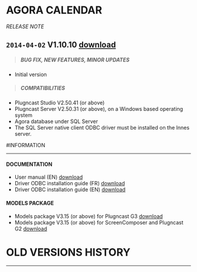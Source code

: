 # AGORA CALENDAR
*RELEASE NOTE*

## `2014-04-02` V1.10.10 [download](https://github.com/Qeedji/archives/blob/master/downloads/applets/pcs-wa-agora-V1.10.10/agora-calendar-V1.10.10/agora-calendar-V1.10.10.saz)
>##### **BUG FIX, NEW FEATURES, MINOR UPDATES**
- Initial version
>##### **COMPATIBILITIES**
- Plugncast Studio V2.50.41 (or above)
- Plugncast Server V2.50.31 (or above), on a Windows based operating system
- Agora database under SQL Server
- The SQL Server native client ODBC driver must be installed on the Innes server.

#INFORMATION
***********************************************************************

#### **DOCUMENTATION**
- User manual (EN) [download](https://github.com/Qeedji/archives/blob/master/downloads/applets/pcs-wa-agora-V1.10.10/agora-calendar-V1.10.10/agora-calendar-user-manual-002A_en.pdf)
- Driver ODBC installation guide (FR) [download](https://github.com/Qeedji/archives/blob/master/downloads/gekkota-rt/installation-d'un-driver-odbc-sur-une-plateforme-windows-note-d'application-001A_fr.pdf)
- Driver ODBC installation guide (EN) [download](https://github.com/Qeedji/archives/blob/master/downloads/gekkota-rt/installation-of-ODBC-driver-on-Windows-platform-Application-note-001A_en.pdf)

#### **MODELS PACKAGE**
- Models package V3.15 (or above) for Plugncast G3 [download](https://github.com/Qeedji/archives/blob/master/downloads/applets/pcs-wa-agora-V1.10.10/models-V3.15-PNC-G3/plugncast_server_models-setup-3.15.exe)
- Models package V3.15 (or above) for ScreenComposer and Plugncast G2 [download](https://github.com/Qeedji/archives/blob/master/downloads/applets/pcs-wa-agora-V1.10.10/models-V3.15-SC-PNC-G2/models-V3.15.zip)

# OLD VERSIONS HISTORY
*********************************************************************************************************

